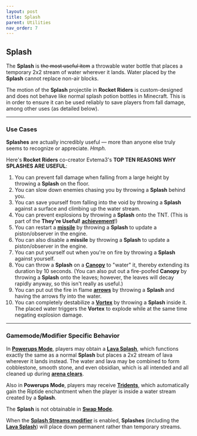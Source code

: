 ```yaml
---
layout: post
title: Splash
parent: Utilities
nav_order: 7
---
```

**Splash**
---

The **Splash** is ~~the most useful item~~ a throwable water bottle that places a temporary 2x2 stream of water wherever it lands. Water placed by the **Splash** cannot replace non-air blocks.

The motion of the **Splash** projectile in **Rocket Riders** is custom-designed and does not behave like normal splash potion bottles in Minecraft. This is in order to ensure it can be used reliably to save players from fall damage, among other uses (as detailed below).

---
### Use Cases

**Splashes** are actually incredibly useful — more than anyone else truly seems to recognize or appreciate. *Hmph.*

Here's **Rocket Riders** co-creator Evtema3's **TOP TEN REASONS WHY SPLASHES ARE USEFUL**:
1. You can prevent fall damage when falling from a large height by throwing a **Splash** on the floor.
2. You can slow down enemies chasing you by throwing a **Splash** behind you.
3. You can save yourself from falling into the void by throwing a **Splash** against a surface and climbing up the water stream.
4. You can prevent explosions by throwing a **Splash** onto the TNT. (This is part of the **They're Useful!** **[achievement](https://zeroniaserver.github.io/RocketRidersWiki/achievements)**!)
5. You can restart a **[missile](https://zeroniaserver.github.io/RocketRidersWiki/missiles)** by throwing a **Splash** to update a piston/observer in the engine.
6. You can also disable a **missile** by throwing a **Splash** to update a piston/observer in the engine.
7. You can put yourself out when you're on fire by throwing a **Splash** against yourself.
8. You can throw a **Splash** on a **[Canopy](https://zeroniaserver.github.io/RocketRidersWiki/utilities/canopy)** to "water" it, thereby extending its duration by 10 seconds. (You can also put out a fire-poofed **Canopy** by throwing a **Splash** onto the leaves; however, the leaves will decay rapidly anyway, so this isn't really as useful.)
10. You can put out the fire in flame **[arrows](https://zeroniaserver.github.io/RocketRidersWiki/utilities/arrow)** by throwing a **Splash** and having the arrows fly into the water.
11. You can completely destabilize a **[Vortex](https://zeroniaserver.github.io/RocketRidersWiki/utilities/vortex)** by throwing a **Splash** inside it. The placed water triggers the **Vortex** to explode while at the same time negating explosion damage.

---
### Gamemode/Modifier Specific Behavior

In **[Powerups Mode](https://zeroniaserver.github.io/RocketRidersWiki/gamemodes/powerups)**, players may obtain a **[Lava Splash](https://zeroniaserver.github.io/RocketRidersWiki/gamemodes/powerups#lava-splash)**, which functions exactly the same as a normal **Splash** but places a 2x2 stream of lava wherever it lands instead. The water and lava may be combined to form cobblestone, smooth stone, and even obsidian, which is all intended and all cleaned up during **[arena clears](https://zeroniaserver.github.io/RocketRidersWiki/behind_the_scenes/arena_clearing)**.

Also in **Powerups Mode**, players may receive **[Tridents](https://zeroniaserver.github.io/RocketRidersWiki/gamemodes/powerups#trident)**, which automatically gain the Riptide enchantment when the player is inside a water stream created by a **Splash**.

The **Splash** is not obtainable in **[Swap Mode](https://zeroniaserver.github.io/RocketRidersWiki/gamemodes/swap)**.

When the **[Splash Streams modifier](https://zeroniaserver.github.io/RocketRidersWiki/modification_room/modifiers#splash-streams)** is enabled, **Splashes** (including the **[Lava Splash](https://zeroniaserver.github.io/RocketRidersWiki/gamemodes/powerups#lava-splash)**) will place down permanent rather than temporary streams.